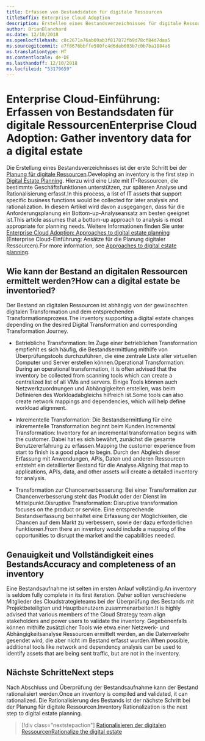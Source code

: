 ```yaml
---
title: Erfassen von Bestandsdaten für digitale Ressourcen
titleSuffix: Enterprise Cloud Adoption
description: Erstellen eines Bestandsverzeichnisses für digitale Ressourcen
author: BrianBlanchard
ms.date: 12/10/2018
ms.openlocfilehash: c8c2671a76ab09ab3f817872fb9d78cf84d7daa5
ms.sourcegitcommit: e7f8676bbffe500fc4d6deb603b7c0b7ba1884a6
ms.translationtype: HT
ms.contentlocale: de-DE
ms.lasthandoff: 12/10/2018
ms.locfileid: "53179659"
---
```

# <a name="enterprise-cloud-adoption-gather-inventory-data-for-a-digital-estate"></a><span data-ttu-id="c703b-103">Enterprise Cloud-Einführung: Erfassen von Bestandsdaten für digitale Ressourcen</span><span class="sxs-lookup"><span data-stu-id="c703b-103">Enterprise Cloud Adoption: Gather inventory data for a digital estate</span></span>

<span data-ttu-id="c703b-104">Die Erstellung eines Bestandsverzeichnisses ist der erste Schritt bei der [Planung für digitale Ressourcen](overview.md).</span><span class="sxs-lookup"><span data-stu-id="c703b-104">Developing an inventory is the first step in [Digital Estate Planning](overview.md).</span></span> <span data-ttu-id="c703b-105">Hierzu wird eine Liste mit IT-Ressourcen, die bestimmte Geschäftsfunktionen unterstützen, zur späteren Analyse und Rationalisierung erfasst.</span><span class="sxs-lookup"><span data-stu-id="c703b-105">In this process, a list of IT assets that support specific business functions would be collected for later analysis and rationalization.</span></span> <span data-ttu-id="c703b-106">In diesem Artikel wird davon ausgegangen, dass für die Anforderungsplanung ein Bottom-up-Analyseansatz am besten geeignet ist.</span><span class="sxs-lookup"><span data-stu-id="c703b-106">This article assumes that a bottom-up approach to analysis is most appropriate for planning needs.</span></span> <span data-ttu-id="c703b-107">Weitere Informationen finden Sie unter [Enterprise Cloud Adoption: Approaches to digital estate planning](./approach.md) (Enterprise Cloud-Einführung: Ansätze für die Planung digitaler Ressourcen).</span><span class="sxs-lookup"><span data-stu-id="c703b-107">For more information, see [Approaches to digital estate planning](./approach.md).</span></span>

## <a name="how-can-a-digital-estate-be-inventoried"></a><span data-ttu-id="c703b-108">Wie kann der Bestand an digitalen Ressourcen ermittelt werden?</span><span class="sxs-lookup"><span data-stu-id="c703b-108">How can a digital estate be inventoried?</span></span>

<span data-ttu-id="c703b-109">Der Bestand an digitalen Ressourcen ist abhängig von der gewünschten digitalen Transformation und dem entsprechenden Transformationsprozess.</span><span class="sxs-lookup"><span data-stu-id="c703b-109">The inventory supporting a digital estate changes depending on the desired Digital Transformation and corresponding Transformation Journey.</span></span>

- <span data-ttu-id="c703b-110">Betriebliche Transformation: Im Zuge einer betrieblichen Transformation empfiehlt es sich häufig, die Bestandsermittlung mithilfe von Überprüfungstools durchzuführen, die eine zentrale Liste aller virtuellen Computer und Server erstellen können.</span><span class="sxs-lookup"><span data-stu-id="c703b-110">Operational Transformation: During an operational transformation, it is often advised that the inventory be collected from scanning tools which can create a centralized list of all VMs and servers.</span></span> <span data-ttu-id="c703b-111">Einige Tools können auch Netzwerkzuordnungen und Abhängigkeiten erstellen, was beim Definieren des Workloadabgleichs hilfreich ist.</span><span class="sxs-lookup"><span data-stu-id="c703b-111">Some tools can also create network mappings and dependencies, which will help define workload alignment.</span></span>

- <span data-ttu-id="c703b-112">Inkrementelle Transformation: Die Bestandsermittlung für eine inkrementelle Transformation beginnt beim Kunden.</span><span class="sxs-lookup"><span data-stu-id="c703b-112">Incremental Transformation: Inventory for an incremental transformation begins with the customer.</span></span> <span data-ttu-id="c703b-113">Dabei hat es sich bewährt, zunächst die gesamte Benutzererfahrung zu erfassen.</span><span class="sxs-lookup"><span data-stu-id="c703b-113">Mapping the customer experience from start to finish is a good place to begin.</span></span> <span data-ttu-id="c703b-114">Durch den Abgleich dieser Erfassung mit Anwendungen, APIs, Daten und anderen Ressourcen entsteht ein detaillierter Bestand für die Analyse.</span><span class="sxs-lookup"><span data-stu-id="c703b-114">Aligning that map to applications, APIs, data, and other assets will create a detailed inventory for analysis.</span></span>

- <span data-ttu-id="c703b-115">Transformation zur Chancenverbesserung: Bei einer Transformation zur Chancenverbesserung steht das Produkt oder der Dienst im Mittelpunkt.</span><span class="sxs-lookup"><span data-stu-id="c703b-115">Disruptive Transformation: Disruptive transformation focuses on the product or service.</span></span> <span data-ttu-id="c703b-116">Eine entsprechende Bestandserfassung beinhaltet eine Erfassung der Möglichkeiten, die Chancen auf dem Markt zu verbessern, sowie der dazu erforderlichen Funktionen.</span><span class="sxs-lookup"><span data-stu-id="c703b-116">From there an inventory would include a mapping of the opportunities to disrupt the market and the capabilities needed.</span></span>

## <a name="accuracy-and-completeness-of-an-inventory"></a><span data-ttu-id="c703b-117">Genauigkeit und Vollständigkeit eines Bestands</span><span class="sxs-lookup"><span data-stu-id="c703b-117">Accuracy and completeness of an inventory</span></span>

<span data-ttu-id="c703b-118">Eine Bestandsaufnahme ist selten im ersten Anlauf vollständig.</span><span class="sxs-lookup"><span data-stu-id="c703b-118">An inventory is seldom fully complete in its first iteration.</span></span> <span data-ttu-id="c703b-119">Daher sollten verschiedene Mitglieder des Cloudstrategieteams bei der Überprüfung des Bestands mit Projektbeteiligten und Hauptbenutzern zusammenarbeiten.</span><span class="sxs-lookup"><span data-stu-id="c703b-119">It is highly advised that various members of the Cloud Strategy team align stakeholders and power users to validate the inventory.</span></span> <span data-ttu-id="c703b-120">Gegebenenfalls können mithilfe zusätzlicher Tools wie etwa einer Netzwerk- und Abhängigkeitsanalyse Ressourcen ermittelt werden, an die Datenverkehr gesendet wird, die aber nicht im Bestand erfasst wurden.</span><span class="sxs-lookup"><span data-stu-id="c703b-120">When possible, additional tools like network and dependency analysis can be used to identify assets that are being sent traffic, but are not in the inventory.</span></span>

## <a name="next-steps"></a><span data-ttu-id="c703b-121">Nächste Schritte</span><span class="sxs-lookup"><span data-stu-id="c703b-121">Next steps</span></span>

<span data-ttu-id="c703b-122">Nach Abschluss und Überprüfung der Bestandsaufnahme kann der Bestand rationalisiert werden.</span><span class="sxs-lookup"><span data-stu-id="c703b-122">Once an inventory is compiled and validated, it can rationalized.</span></span> <span data-ttu-id="c703b-123">Die Rationalisierung des Bestands ist der nächste Schritt bei der Planung für digitale Ressourcen.</span><span class="sxs-lookup"><span data-stu-id="c703b-123">Inventory Rationalization is the next step to digital estate planning.</span></span>

> [!div class="nextstepaction"]
> [<span data-ttu-id="c703b-124">Rationalisieren der digitalen Ressourcen</span><span class="sxs-lookup"><span data-stu-id="c703b-124">Rationalize the digital estate</span></span>](rationalize.md)